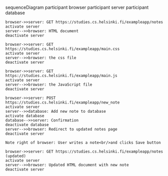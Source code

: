sequenceDiagram
    participant browser
    participant server
    participant database

    browser->>server: GET https://studies.cs.helsinki.fi/exampleapp/notes
    activate server
    server-->>browser: HTML document
    deactivate server

    browser->>server: GET https://studies.cs.helsinki.fi/exampleapp/main.css
    activate server
    server-->>browser: the css file
    deactivate server

    browser->>server: GET https://studies.cs.helsinki.fi/exampleapp/main.js
    activate server
    server-->>browser: the JavaScript file
    deactivate server

    browser->>server: POST https://studies.cs.helsinki.fi/exampleapp/new_note
    activate server
    server-->>database: Add new note to database
    activate database
    database-->>server: Confirmation
    deactivate database
    server-->>browser: Redirect to updated notes page
    deactivate server

    Note right of browser: User writes a note<br/>and clicks Save button

    browser->>server: GET https://studies.cs.helsinki.fi/exampleapp/notes (updated)
    activate server
    server-->>browser: Updated HTML document with new note
    deactivate server
